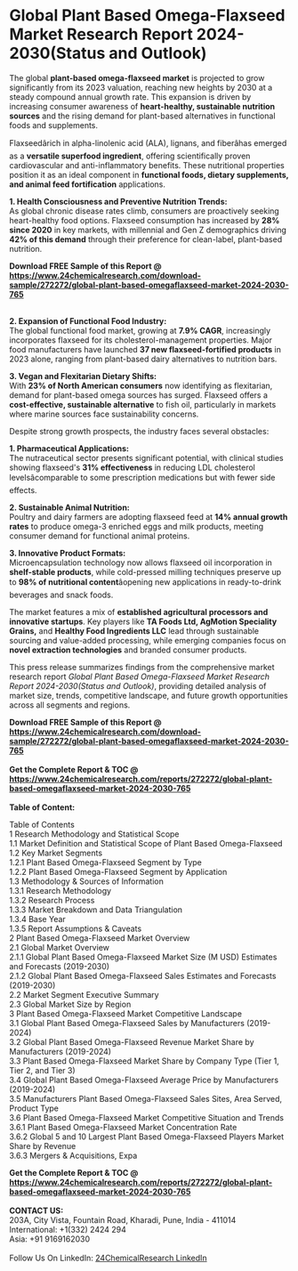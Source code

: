 <h1>Global Plant Based Omega-Flaxseed Market Research Report 2024-2030(Status and Outlook)</h1><p>The global <strong>plant-based omega-flaxseed market</strong> is projected to grow significantly from its 2023 valuation, reaching new heights by 2030 at a steady compound annual growth rate. This expansion is driven by increasing consumer awareness of <strong>heart-healthy, sustainable nutrition sources</strong> and the rising demand for plant-based alternatives in functional foods and supplements.</p><p>Flaxseedârich in alpha-linolenic acid (ALA), lignans, and fiberâhas emerged as a <strong>versatile superfood ingredient</strong>, offering scientifically proven cardiovascular and anti-inflammatory benefits. These nutritional properties position it as an ideal component in <strong>functional foods, dietary supplements, and animal feed fortification</strong> applications.</p><p><strong>1. Health Consciousness and Preventive Nutrition Trends:</strong><br>
As global chronic disease rates climb, consumers are proactively seeking heart-healthy food options. Flaxseed consumption has increased by <strong>28% since 2020</strong> in key markets, with millennial and Gen Z demographics driving <strong>42% of this demand</strong> through their preference for clean-label, plant-based nutrition.</p><div><b>Download FREE Sample of this Report @ 
            <a href="https://www.24chemicalresearch.com/download-sample/272272/global-plant-based-omegaflaxseed-market-2024-2030-765">
            https://www.24chemicalresearch.com/download-sample/272272/global-plant-based-omegaflaxseed-market-2024-2030-765</a></b></div><br><p><strong>2. Expansion of Functional Food Industry:</strong><br>
The global functional food market, growing at <strong>7.9% CAGR</strong>, increasingly incorporates flaxseed for its cholesterol-management properties. Major food manufacturers have launched <strong>37 new flaxseed-fortified products</strong> in 2023 alone, ranging from plant-based dairy alternatives to nutrition bars.</p><p><strong>3. Vegan and Flexitarian Dietary Shifts:</strong><br>
With <strong>23% of North American consumers</strong> now identifying as flexitarian, demand for plant-based omega sources has surged. Flaxseed offers a <strong>cost-effective, sustainable alternative</strong> to fish oil, particularly in markets where marine sources face sustainability concerns.</p><p>Despite strong growth prospects, the industry faces several obstacles:</p><p><strong>1. Pharmaceutical Applications:</strong><br>
The nutraceutical sector presents significant potential, with clinical studies showing flaxseed's <strong>31% effectiveness</strong> in reducing LDL cholesterol levelsâcomparable to some prescription medications but with fewer side effects.</p><p><strong>2. Sustainable Animal Nutrition:</strong><br>
Poultry and dairy farmers are adopting flaxseed feed at <strong>14% annual growth rates</strong> to produce omega-3 enriched eggs and milk products, meeting consumer demand for functional animal proteins.</p><p><strong>3. Innovative Product Formats:</strong><br>
Microencapsulation technology now allows flaxseed oil incorporation in <strong>shelf-stable products</strong>, while cold-pressed milling techniques preserve up to <strong>98% of nutritional content</strong>âopening new applications in ready-to-drink beverages and snack foods.</p><p>The market features a mix of <strong>established agricultural processors and innovative startups</strong>. Key players like <strong>TA Foods Ltd, AgMotion Speciality Grains,</strong> and <strong>Healthy Food Ingredients LLC</strong> lead through sustainable sourcing and value-added processing, while emerging companies focus on <strong>novel extraction technologies</strong> and branded consumer products.</p><p>This press release summarizes findings from the comprehensive market research report <em>Global Plant Based Omega-Flaxseed Market Research Report 2024-2030(Status and Outlook)</em>, providing detailed analysis of market size, trends, competitive landscape, and future growth opportunities across all segments and regions.</p><div><b>Download FREE Sample of this Report @ 
            <a href="https://www.24chemicalresearch.com/download-sample/272272/global-plant-based-omegaflaxseed-market-2024-2030-765">
            https://www.24chemicalresearch.com/download-sample/272272/global-plant-based-omegaflaxseed-market-2024-2030-765</a></b></div><br><div><b>Get the Complete Report & TOC @ 
            <a href="https://www.24chemicalresearch.com/reports/272272/global-plant-based-omegaflaxseed-market-2024-2030-765">
            https://www.24chemicalresearch.com/reports/272272/global-plant-based-omegaflaxseed-market-2024-2030-765</a></b></div><br>
            <b>Table of Content:</b><p>Table of Contents<br />
1 Research Methodology and Statistical Scope<br />
1.1 Market Definition and Statistical Scope of Plant Based Omega-Flaxseed<br />
1.2 Key Market Segments<br />
1.2.1 Plant Based Omega-Flaxseed Segment by Type<br />
1.2.2 Plant Based Omega-Flaxseed Segment by Application<br />
1.3 Methodology & Sources of Information<br />
1.3.1 Research Methodology<br />
1.3.2 Research Process<br />
1.3.3 Market Breakdown and Data Triangulation<br />
1.3.4 Base Year<br />
1.3.5 Report Assumptions & Caveats<br />
2 Plant Based Omega-Flaxseed Market Overview<br />
2.1 Global Market Overview<br />
2.1.1 Global Plant Based Omega-Flaxseed Market Size (M USD) Estimates and Forecasts (2019-2030)<br />
2.1.2 Global Plant Based Omega-Flaxseed Sales Estimates and Forecasts (2019-2030)<br />
2.2 Market Segment Executive Summary<br />
2.3 Global Market Size by Region<br />
3 Plant Based Omega-Flaxseed Market Competitive Landscape<br />
3.1 Global Plant Based Omega-Flaxseed Sales by Manufacturers (2019-2024)<br />
3.2 Global Plant Based Omega-Flaxseed Revenue Market Share by Manufacturers (2019-2024)<br />
3.3 Plant Based Omega-Flaxseed Market Share by Company Type (Tier 1, Tier 2, and Tier 3)<br />
3.4 Global Plant Based Omega-Flaxseed Average Price by Manufacturers (2019-2024)<br />
3.5 Manufacturers Plant Based Omega-Flaxseed Sales Sites, Area Served, Product Type<br />
3.6 Plant Based Omega-Flaxseed Market Competitive Situation and Trends<br />
3.6.1 Plant Based Omega-Flaxseed Market Concentration Rate<br />
3.6.2 Global 5 and 10 Largest Plant Based Omega-Flaxseed Players Market Share by Revenue<br />
3.6.3 Mergers & Acquisitions, Expa</p><div><b>Get the Complete Report & TOC @ 
            <a href="https://www.24chemicalresearch.com/reports/272272/global-plant-based-omegaflaxseed-market-2024-2030-765">
            https://www.24chemicalresearch.com/reports/272272/global-plant-based-omegaflaxseed-market-2024-2030-765</a></b></div><br><b>CONTACT US:</b><br>
            203A, City Vista, Fountain Road, Kharadi, Pune, India - 411014<br>
            International: +1(332) 2424 294<br>
            Asia: +91 9169162030 <br><br>
            Follow Us On LinkedIn: <a href="https://www.linkedin.com/company/24chemicalresearch/">24ChemicalResearch LinkedIn</a>